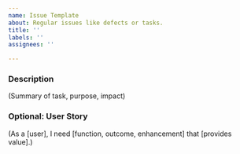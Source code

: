 ```yaml
---
name: Issue Template
about: Regular issues like defects or tasks.
title: ''
labels: ''
assignees: ''

---
```


### Description

(Summary of task, purpose, impact)

### Optional: User Story

(As a [user], I need [function, outcome, enhancement] that [provides value].)
